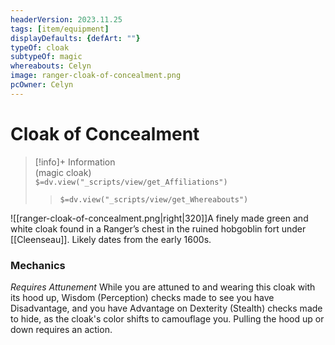 ```yaml
---
headerVersion: 2023.11.25
tags: [item/equipment]
displayDefaults: {defArt: ""}
typeOf: cloak
subtypeOf: magic
whereabouts: Celyn
image: ranger-cloak-of-concealment.png
pcOwner: Celyn
---
```

# Cloak of Concealment
>[!info]+ Information  
> (magic cloak)  
> `$=dv.view("_scripts/view/get_Affiliations")`  
>> `$=dv.view("_scripts/view/get_Whereabouts")`

![[ranger-cloak-of-concealment.png|right|320]]A finely made green and white cloak found in a Ranger’s chest in the ruined hobgoblin fort under [[Cleenseau]]. Likely dates from the early 1600s.

### Mechanics
_Requires Attunement_
While you are attuned to and wearing this cloak with its hood up, Wisdom (Perception) checks made to see you have Disadvantage, and you have Advantage on Dexterity (Stealth) checks made to hide, as the cloak's color shifts to camouflage you. Pulling the hood up or down requires an action.
